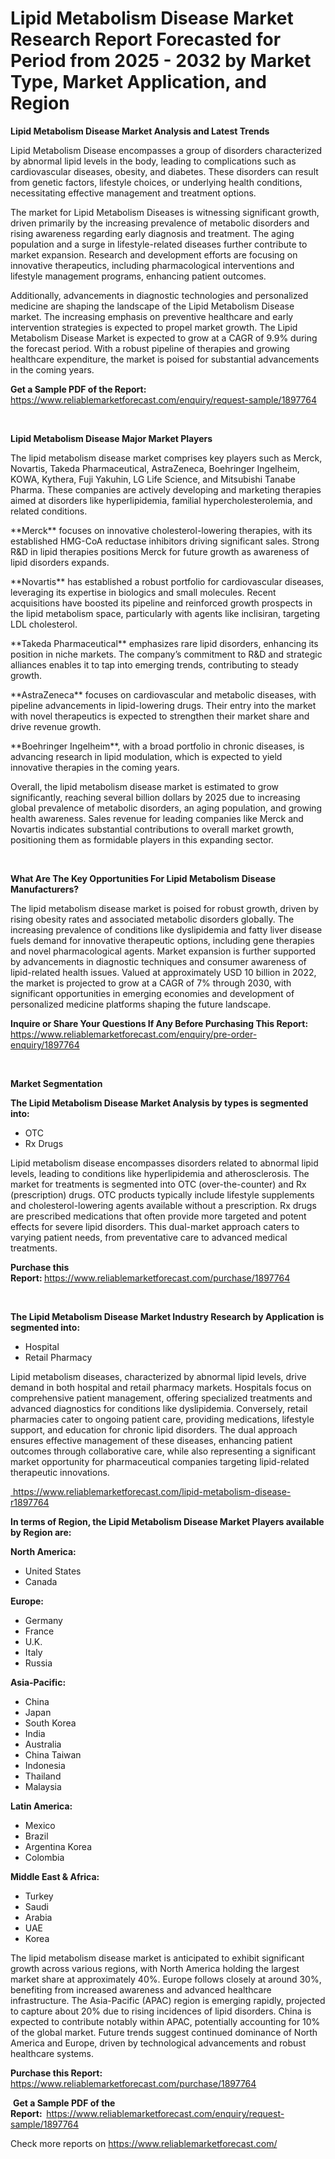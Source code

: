 <p><h1>Lipid Metabolism Disease Market Research Report Forecasted for Period from 2025 -  2032 by Market Type, Market Application, and Region</h1></p><p><strong>Lipid Metabolism Disease Market Analysis and Latest Trends</strong></p>
<p><p>Lipid Metabolism Disease encompasses a group of disorders characterized by abnormal lipid levels in the body, leading to complications such as cardiovascular diseases, obesity, and diabetes. These disorders can result from genetic factors, lifestyle choices, or underlying health conditions, necessitating effective management and treatment options. </p><p>The market for Lipid Metabolism Diseases is witnessing significant growth, driven primarily by the increasing prevalence of metabolic disorders and rising awareness regarding early diagnosis and treatment. The aging population and a surge in lifestyle-related diseases further contribute to market expansion. Research and development efforts are focusing on innovative therapeutics, including pharmacological interventions and lifestyle management programs, enhancing patient outcomes.</p><p>Additionally, advancements in diagnostic technologies and personalized medicine are shaping the landscape of the Lipid Metabolism Disease market. The increasing emphasis on preventive healthcare and early intervention strategies is expected to propel market growth. The Lipid Metabolism Disease Market is expected to grow at a CAGR of 9.9% during the forecast period. With a robust pipeline of therapies and growing healthcare expenditure, the market is poised for substantial advancements in the coming years.</p></p>
<p><strong>Get a Sample PDF of the Report:&nbsp;</strong> <a href="https://www.reliablemarketforecast.com/enquiry/request-sample/1897764?utm_campaign=2478&utm_medium=2&utm_source=Github&utm_content=ia&utm_term=03032025&utm_id=lipid-metabolism-disease">https://www.reliablemarketforecast.com/enquiry/request-sample/1897764</a></p>
<p>&nbsp;</p>
<p><strong>Lipid Metabolism Disease Major Market Players</strong></p>
<p><p>The lipid metabolism disease market comprises key players such as Merck, Novartis, Takeda Pharmaceutical, AstraZeneca, Boehringer Ingelheim, KOWA, Kythera, Fuji Yakuhin, LG Life Science, and Mitsubishi Tanabe Pharma. These companies are actively developing and marketing therapies aimed at disorders like hyperlipidemia, familial hypercholesterolemia, and related conditions.</p><p>**Merck** focuses on innovative cholesterol-lowering therapies, with its established HMG-CoA reductase inhibitors driving significant sales. Strong R&D in lipid therapies positions Merck for future growth as awareness of lipid disorders expands.</p><p>**Novartis** has established a robust portfolio for cardiovascular diseases, leveraging its expertise in biologics and small molecules. Recent acquisitions have boosted its pipeline and reinforced growth prospects in the lipid metabolism space, particularly with agents like inclisiran, targeting LDL cholesterol.</p><p>**Takeda Pharmaceutical** emphasizes rare lipid disorders, enhancing its position in niche markets. The company’s commitment to R&D and strategic alliances enables it to tap into emerging trends, contributing to steady growth.</p><p>**AstraZeneca** focuses on cardiovascular and metabolic diseases, with pipeline advancements in lipid-lowering drugs. Their entry into the market with novel therapeutics is expected to strengthen their market share and drive revenue growth.</p><p>**Boehringer Ingelheim**, with a broad portfolio in chronic diseases, is advancing research in lipid modulation, which is expected to yield innovative therapies in the coming years.</p><p>Overall, the lipid metabolism disease market is estimated to grow significantly, reaching several billion dollars by 2025 due to increasing global prevalence of metabolic disorders, an aging population, and growing health awareness. Sales revenue for leading companies like Merck and Novartis indicates substantial contributions to overall market growth, positioning them as formidable players in this expanding sector.</p></p>
<p>&nbsp;</p>
<p><strong>What Are The Key Opportunities For Lipid Metabolism Disease Manufacturers?</strong></p>
<p><p>The lipid metabolism disease market is poised for robust growth, driven by rising obesity rates and associated metabolic disorders globally. The increasing prevalence of conditions like dyslipidemia and fatty liver disease fuels demand for innovative therapeutic options, including gene therapies and novel pharmacological agents. Market expansion is further supported by advancements in diagnostic techniques and consumer awareness of lipid-related health issues. Valued at approximately USD 10 billion in 2022, the market is projected to grow at a CAGR of 7% through 2030, with significant opportunities in emerging economies and development of personalized medicine platforms shaping the future landscape.</p></p>
<p><strong>Inquire or Share Your Questions If Any Before Purchasing This Report:</strong> <a href="https://www.reliablemarketforecast.com/enquiry/pre-order-enquiry/1897764?utm_campaign=2478&utm_medium=2&utm_source=Github&utm_content=ia&utm_term=03032025&utm_id=lipid-metabolism-disease">https://www.reliablemarketforecast.com/enquiry/pre-order-enquiry/1897764</a></p>
<p>&nbsp;</p>
<p><strong>Market Segmentation</strong></p>
<p><strong>The Lipid Metabolism Disease Market Analysis by types is segmented into:</strong></p>
<p><ul><li>OTC</li><li>Rx Drugs</li></ul></p>
<p><p>Lipid metabolism disease encompasses disorders related to abnormal lipid levels, leading to conditions like hyperlipidemia and atherosclerosis. The market for treatments is segmented into OTC (over-the-counter) and Rx (prescription) drugs. OTC products typically include lifestyle supplements and cholesterol-lowering agents available without a prescription. Rx drugs are prescribed medications that often provide more targeted and potent effects for severe lipid disorders. This dual-market approach caters to varying patient needs, from preventative care to advanced medical treatments.</p></p>
<p><strong>Purchase this Report:&nbsp;</strong><a href="https://www.reliablemarketforecast.com/purchase/1897764?utm_campaign=2478&utm_medium=2&utm_source=Github&utm_content=ia&utm_term=03032025&utm_id=lipid-metabolism-disease">https://www.reliablemarketforecast.com/purchase/1897764</a></p>
<p>&nbsp;</p>
<p><strong>The Lipid Metabolism Disease Market Industry Research by Application is segmented into:</strong></p>
<p><ul><li>Hospital</li><li>Retail Pharmacy</li></ul></p>
<p><p>Lipid metabolism diseases, characterized by abnormal lipid levels, drive demand in both hospital and retail pharmacy markets. Hospitals focus on comprehensive patient management, offering specialized treatments and advanced diagnostics for conditions like dyslipidemia. Conversely, retail pharmacies cater to ongoing patient care, providing medications, lifestyle support, and education for chronic lipid disorders. The dual approach ensures effective management of these diseases, enhancing patient outcomes through collaborative care, while also representing a significant market opportunity for pharmaceutical companies targeting lipid-related therapeutic innovations.</p></p>
<p><a href="https://www.reliablemarketforecast.com/lipid-metabolism-disease-r1897764?utm_campaign=2478&utm_medium=2&utm_source=Github&utm_content=ia&utm_term=03032025&utm_id=lipid-metabolism-disease">&nbsp;https://www.reliablemarketforecast.com/lipid-metabolism-disease-r1897764</a></p>
<p><strong>In terms of Region, the Lipid Metabolism Disease Market Players available by Region are:</strong></p>
<p>
    <p> <strong> North America: </strong>
        <ul>
            <li>United States</li>
            <li>Canada</li>
        </ul>
        </p> 
    <p> <strong> Europe: </strong>
        <ul>
            <li>Germany</li>
            <li>France</li>
            <li>U.K.</li>
            <li>Italy</li>
            <li>Russia</li>
        </ul>
        </p> 
    <p> <strong> Asia-Pacific: </strong>
        <ul>
            <li>China</li>
            <li>Japan</li>
            <li>South Korea</li>
            <li>India</li>
            <li>Australia</li>
            <li>China Taiwan</li>
            <li>Indonesia</li>
            <li>Thailand</li>
            <li>Malaysia</li>
        </ul>
        </p> 
    <p> <strong> Latin America: </strong>
        <ul>
            <li>Mexico</li>
            <li>Brazil</li>
            <li>Argentina Korea</li>
            <li>Colombia</li>
        </ul>
        </p> 
    <p> <strong> Middle East & Africa: </strong>
        <ul>
            <li>Turkey</li>
            <li>Saudi</li>
            <li>Arabia</li>
            <li>UAE</li>
            <li>Korea</li>
        </ul>
    </p>
    </p>
<p><p>The lipid metabolism disease market is anticipated to exhibit significant growth across various regions, with North America holding the largest market share at approximately 40%. Europe follows closely at around 30%, benefiting from increased awareness and advanced healthcare infrastructure. The Asia-Pacific (APAC) region is emerging rapidly, projected to capture about 20% due to rising incidences of lipid disorders. China is expected to contribute notably within APAC, potentially accounting for 10% of the global market. Future trends suggest continued dominance of North America and Europe, driven by technological advancements and robust healthcare systems.</p></p>
<p><strong>Purchase this Report: </strong><a href="https://www.reliablemarketforecast.com/purchase/1897764?utm_campaign=2478&utm_medium=2&utm_source=Github&utm_content=ia&utm_term=03032025&utm_id=lipid-metabolism-disease">https://www.reliablemarketforecast.com/purchase/1897764</a></p>
<p>&nbsp;<strong>Get a Sample PDF of the Report:&nbsp;&nbsp;</strong><a href="https://www.reliablemarketforecast.com/enquiry/request-sample/1897764?utm_campaign=2478&utm_medium=2&utm_source=Github&utm_content=ia&utm_term=03032025&utm_id=lipid-metabolism-disease">https://www.reliablemarketforecast.com/enquiry/request-sample/1897764</a></p>
<p><strong></strong></p>
<p>Check more reports on <a href="https://www.reliablemarketforecast.com/?utm_campaign=2478&utm_medium=2&utm_source=Github&utm_content=ia&utm_term=03032025&utm_id=lipid-metabolism-disease">https://www.reliablemarketforecast.com/</a></p>